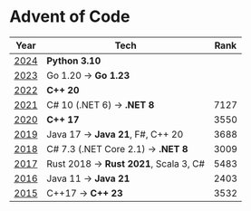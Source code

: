# Advent of Code

 Year                                  | Tech                                    | Rank 
---------------------------------------|-----------------------------------------|------
 [2024](https://adventofcode.com/2024) | **Python 3.10**                         |      |
 [2023](https://adventofcode.com/2023) | Go 1.20 -> **Go 1.23**                  |      |
 [2022](https://adventofcode.com/2022) | **C++ 20**                              |      |
 [2021](https://adventofcode.com/2021) | C# 10 (.NET 6) -> **.NET 8**            | 7127 
 [2020](https://adventofcode.com/2020) | **C++ 17**                              | 3550 
 [2019](https://adventofcode.com/2019) | Java 17 -> **Java 21**, F#, C++ 20      | 3688 
 [2018](https://adventofcode.com/2018) | C# 7.3 (.NET Core 2.1) -> **.NET 8**    | 3009 
 [2017](https://adventofcode.com/2017) | Rust 2018 -> **Rust 2021**, Scala 3, C# | 5483 
 [2016](https://adventofcode.com/2016) | Java 11 -> **Java 21**                  | 2403 
 [2015](https://adventofcode.com/2015) | C++17 -> **C++ 23**                     | 3532 
